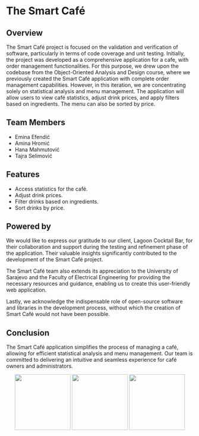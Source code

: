 # The Smart Café

## Overview

The Smart Café project is focused on the validation and verification of software, particularly in terms of code coverage and unit testing. Initially, the project was developed as a comprehensive application for a cafe, with order management functionalities. For this purpose, we drew upon the codebase from the Object-Oriented Analysis and Design course, where we previously created the Smart Café application with complete order management capabilities. However, in this iteration, we are concentrating solely on statistical analysis and menu management. The application will allow users to view café statistics, adjust drink prices, and apply filters based on ingredients. The menu can also be sorted by price. 

## Team Members

- Emina Efendić
- Amina Hromić
- Hana Mahmutović
- Tajra Selimović

## Features

- Access statistics for the café.
- Adjust drink prices.
- Filter drinks based on ingredients.
- Sort drinks by price.

## Powered by

We would like to express our gratitude to our client, Lagoon Cocktail Bar, for their collaboration and support during the testing and refinement phase of the application. Their valuable insights significantly contributed to the development of the Smart Café project.

The Smart Café team also extends its appreciation to the University of Sarajevo and the Faculty of Electrical Engineering for providing the necessary resources and guidance, enabling us to create this user-friendly web application.

Lastly, we acknowledge the indispensable role of open-source software and libraries in the development process, without which the creation of Smart Café would not have been possible.

## Conclusion

The Smart Café application simplifies the process of managing a café, allowing for efficient statistical analysis and menu management. Our team is committed to delivering an intuitive and seamless experience for café owners and administrators.

<p align="center">
<img src="https://user-images.githubusercontent.com/113919501/226108563-fa0607e9-2add-4a70-aeb1-b716541d1d42.png" width="150"/>
<img src="https://user-images.githubusercontent.com/113919501/226107862-dd057e25-83da-484c-8471-37046320f2bf.png" width="150"/>
<img src="https://user-images.githubusercontent.com/113919501/226105001-70a5c389-81bd-42cb-970a-e378fc5aed36.png" width="150"/>
</p>
